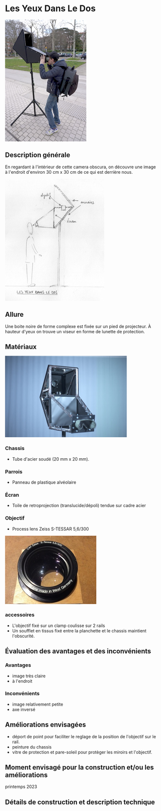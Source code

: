 #  Les Yeux Dans Le Dos
![les_yeux_dans_le_dos_4](../photos/les_yeux_dans_le_dos_4_ultralight.JPG)

## Description générale
En regardant à l'intérieur de cette camera obscura, on découvre une image à l'endroit d'environ 30 cm x 30 cm de ce qui est derrière nous.

![proto_01](../photos/proto_01_ultralight.jpeg)
## Allure
Une boite noire de forme complexe est fixée sur un pied de projecteur. À hauteur d'yeux on trouve un viseur en forme de lunette de protection.

## Matériaux
![les_yeux_dans_le_dos_1](../photos/les_yeux_dans_le_dos_1_ultralight.JPG)

### Chassis
- Tube d'acier soudé (20 mm x 20 mm).

### Parrois
- Panneau de plastique alvéolaire

### Écran
- Toile de retroprojection (translucide/dépoli) tendue sur cadre acier

### Objectif
- Process lens Zeiss S-TESSAR 5,6/300

![zeiss_tessar_5,6_300](../photos/zeiss_tessar_5,6_300.jpg)

### accessoires
- L'objectif fixé sur un clamp coulisse sur 2 rails
- Un soufflet en tissus fixé entre la planchette et le chassis maintient l'obscurité.

## Évaluation des avantages et des inconvénients

### Avantages
- image très claire
- à l'endroit

### Inconvénients
- image relativement petite
- axe inversé

## Améliorations envisagées
- déport de point pour faciliter le reglage de la position de l'objectif sur le rail.
- peinture du chassis
- vitre de protection et pare-soleil pour protèger les miroirs et l'objectif.

## Moment envisagé pour la construction et/ou les améliorations
printemps 2023

## Détails de construction et description technique
